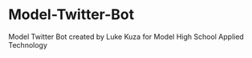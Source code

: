 Model-Twitter-Bot
=================

Model Twitter Bot created by Luke Kuza for Model High School Applied Technology
